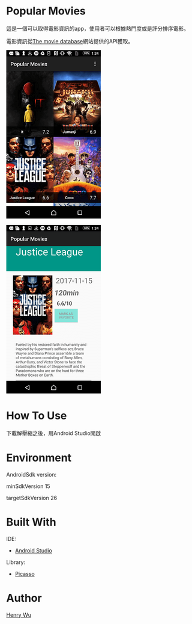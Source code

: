 Popular Movies
============================

這是一個可以取得電影資訊的app，使用者可以根據熱門度或是評分排序電影。

電影資訊從[The movie database](https://www.themoviedb.org/)網站提供的API獲取。

![Preview 1](./img/screenshot_1.png)

![Preview 2](./img/screenshot_2.png)

How To Use
============================

下載解壓縮之後，用Android Studio開啟

Environment
=============================

AndroidSdk version:

minSdkVersion 15

targetSdkVersion 26

Built With
=============================

IDE:
*	[Android Studio](https://developer.android.com/studio/index.html)

Library:
*	[Picasso](http://square.github.io/picasso/)

Author
=============================

[Henry Wu](https://github.com/henry32144)